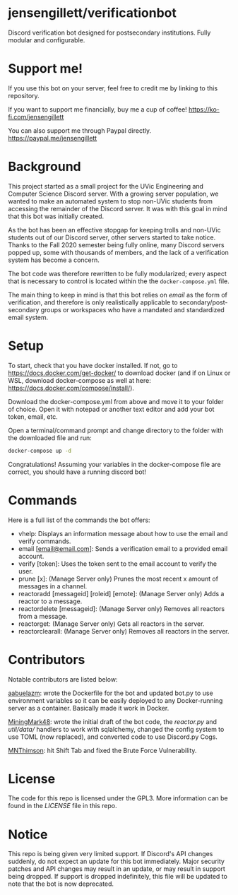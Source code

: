 # jensengillett/verificationbot
Discord verification bot designed for postsecondary institutions. Fully modular and configurable.

# Support me!
If you use this bot on your server, feel free to credit me by linking to this repository. 

If you want to support me financially, buy me a cup of coffee! https://ko-fi.com/jensengillett

You can also support me through Paypal directly. https://paypal.me/jensengillett

# Background
This project started as a small project for the UVic Engineering and Computer Science Discord server. With a growing server population, we wanted to make an automated system to stop non-UVic students from accessing the remainder of the Discord server. It was with this goal in mind that this bot was initially created.

As the bot has been an effective stopgap for keeping trolls and non-UVic students out of our Discord server, other servers started to take notice. Thanks to the Fall 2020 semester being fully online, many Discord servers popped up, some with thousands of members, and the lack of a verification system has become a concern.

The bot code was therefore rewritten to be fully modularized; every aspect that is necessary to control is located within the the `docker-compose.yml` file.

The main thing to keep in mind is that this bot relies on *email* as the form of verification, and therefore is only realistically applicable to secondary/post-secondary groups or workspaces who have a mandated and standardized email system.

# Setup
To start, check that you have docker installed. If not, go to https://docs.docker.com/get-docker/ to download docker (and if on Linux or WSL, download docker-compose as well at here: https://docs.docker.com/compose/install/).

Download the docker-compose.yml from above and move it to your folder of choice. Open it with notepad or another text editor and add your bot token, email, etc.

Open a terminal/command prompt and change directory to the folder with the downloaded file and run:
```bash
docker-compose up -d
```
Congratulations! Assuming your variables in the docker-compose file are correct, you should have a running discord bot!

# Commands
Here is a full list of the commands the bot offers:
- vhelp: Displays an information message about how to use the email and verify commands.
- email [email@email.com]: Sends a verification email to a provided email account.
- verify [token]: Uses the token sent to the email account to verify the user.
- prune [x]: (Manage Server only) Prunes the most recent x amount of messages in a channel.
- reactoradd [messageid] [roleid] [emote]: (Manage Server only) Adds a reactor to a message.
- reactordelete [messageid]: (Manage Server only) Removes all reactors from a message.
- reactorget: (Manage Server only) Gets all reactors in the server.
- reactorclearall: (Manage Server only) Removes all reactors in the server.

# Contributors
Notable contributors are listed below:

[aabuelazm](https://github.com/aabuelazm): wrote the Dockerfile for the bot and updated bot.py to use environment variables so it can be easily deployed to any Docker-running server as a container. Basically made it work in Docker.

[MiningMark48](https://github.com/MiningMark48): wrote the initial draft of the bot code, the *reactor.py* and *util/data/* handlers to work with sqlalchemy, changed the config system to use TOML (now replaced), and converted code to use Discord.py Cogs.

[MNThimson](https://github.com/MNThomson): hit Shift Tab and fixed the Brute Force Vulnerability.

# License
The code for this repo is licensed under the GPL3. More information can be found in the *LICENSE* file in this repo.

# Notice
This repo is being given very limited support. If Discord's API changes suddenly, do not expect an update for this bot immediately. Major security patches and API changes may result in an update, or may result in support being dropped. If support is dropped indefinitely, this file will be updated to note that the bot is now deprecated.
